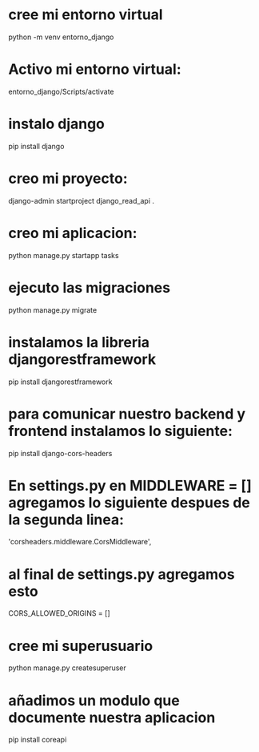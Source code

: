 # cree mi entorno virtual
python -m venv entorno_django
# Activo mi entorno virtual:
entorno_django/Scripts/activate
# instalo django
pip install django
# creo mi proyecto:
django-admin startproject django_read_api .
# creo mi aplicacion:
python manage.py startapp tasks
# ejecuto las migraciones
python manage.py migrate
# instalamos la libreria djangorestframework
pip install djangorestframework
# para comunicar nuestro backend y frontend instalamos lo siguiente:
pip install django-cors-headers
# En settings.py en MIDDLEWARE = [] agregamos lo siguiente despues de la segunda linea:
'corsheaders.middleware.CorsMiddleware',
# al final de settings.py agregamos esto
CORS_ALLOWED_ORIGINS = []
# cree mi superusuario
python manage.py createsuperuser
# añadimos un modulo que documente nuestra aplicacion
pip install coreapi

